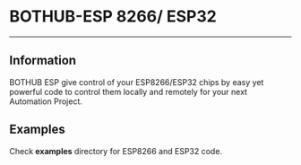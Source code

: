 # BOTHUB-ESP 8266/ ESP32

---
## Information

BOTHUB ESP give control of your ESP8266/ESP32 chips by easy yet powerful code to control them locally and remotely for your next Automation Project.

## Examples

Check **examples** directory for ESP8266 and ESP32 code.